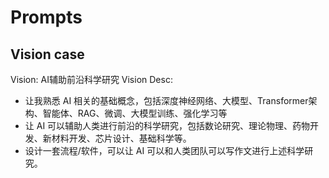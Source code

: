 # Prompts

## Vision case

Vision: AI辅助前沿科学研究
Vision Desc: 
- 让我熟悉 AI 相关的基础概念，包括深度神经网络、大模型、Transformer架构、智能体、RAG、微调、大模型训练、强化学习等
- 让 AI 可以辅助人类进行前沿的科学研究，包括数论研究、理论物理、药物开发、新材料开发、芯片设计、基础科学等。
- 设计一套流程/软件，可以让 AI 可以和人类团队可以写作文进行上述科学研究。
